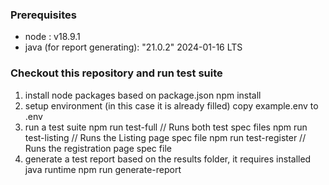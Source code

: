 
### Prerequisites

- node : v18.9.1
- java (for report generating): "21.0.2" 2024-01-16 LTS

### Checkout this repository and run test suite

1. install node packages based on package.json
   npm install
3. setup environment (in this case it is already filled)
   copy example.env to .env
5. run a test suite
   npm run test-full // Runs both test spec files
   npm run test-listing // Runs the Listing page spec file
   npm run test-register // Runs the registration page spec file
6. generate a test report based on the results folder, it requires installed java runtime
   npm run generate-report

